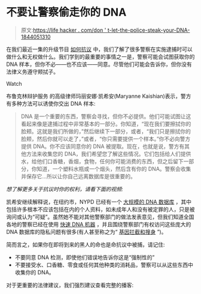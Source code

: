 # 不要让警察偷走你的 DNA

> 原文:[https://life hacker . com/don ' t-let-the-police-steak-your-DNA-1844051310](https://lifehacker.com/dont-let-the-police-steal-your-dna-1844051310)

在我们最近一集的升级节目 [如何抗议](https://lifehacker.com/how-to-protest-with-activists-l-a-kauffman-and-charle-1844037412) 中，我们了解了很多警察在实施逮捕时可以做什么和无权做什么。我们学到的最重要的事情之一是，警察可能会试图获取你的 DNA 样本，但你不必——也不应该——同意。尽管他们可能会告诉你，但你没有法律义务遵守颊拭子。

Watch

布鲁克林辩护服务 的高级律师玛丽安娜·凯希安(Maryanne Kaishian)表示，警方有多种方法可以诱使你交出 DNA 样本:

> DNA 是一个重要的东西，警察会寻找，但你不必提供。他们可能试图让这看起来像是逮捕过程中非常基本的一部分。你知道，“现在我们要擦拭你的脸颊。这就是我们所做的，”然后继续下一部分，或者，“我们只是擦拭你的脸颊，然后你就可以走了，”或者，“你只需要提供一个样本。”你不必向警方提供 DNA。你不应该同意你的 DNA 被提取。现在，也就是说，警方有其他方法来收集您的 DNA，我们希望您了解这些情况。它们包括给人们提供水，给他们口香糖，香烟，食物，任何你可能消费的东西，但之后留下一部分，你知道，一个塑料水瓶或一个烟头，然后含有你的 DNA。警察会收集并保存它...所以让你自己远离数据库是很重要的。

*想了解更多关于抗议时你的权利，请看下面的视频:*

凯希安继续解释说，在纽约市，NYPD 已经有一个 [大规模的 DNA 数据库](https://www.nytimes.com/2020/02/20/nyregion/dna-nypd-database.html) ，其中包括许多根本不应该包括在内的个人资料，如未成年人和没有被定罪的人，只是被询问或认为“可疑”。虽然她不能对其他警察部门的做法发表意见，但我们知道全国各地的警察已经在使用 [快速 DNA 机器](https://www.aclu.org/blog/privacy-technology/medical-and-genetic-privacy/rapid-dna-machines-police-departments-need) ，并且围绕警察部门有权访问这些庞大的 DNA 数据库的隐私问题有很多(有人甚至称之为“ [基因拦截和搜身](https://newyork.cbslocal.com/2020/02/25/nypd-secret-dna-database/) ”)。

简而言之，如果你在即将到来的黑人的命也是命抗议中被捕，请记住:

*   不要同意 DNA 检测，即使他们错误地告诉你这是“强制性的”
*   不要接受水、口香糖、零食或任何其他种类的消耗品，警察可以从这些东西中收集你的 DNA。

对于更重要的法律建议，我们强烈建议查看完整的播客: